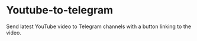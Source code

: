 # Youtube-to-telegram
Send latest YouTube video to Telegram channels with a button linking to the video.
